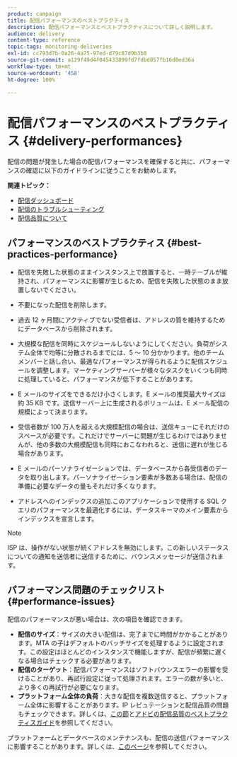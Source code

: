 ```yaml
---
product: campaign
title: 配信パフォーマンスのベストプラクティス
description: 配信パフォーマンスとベストプラクティスについて詳しく説明します。
audience: delivery
content-type: reference
topic-tags: monitoring-deliveries
exl-id: cc793d7b-0a26-4a75-97ed-d79c87d9b3b8
source-git-commit: a129f49d4f045433899fd7fdbd057fb16d0ed36a
workflow-type: tm+mt
source-wordcount: '458'
ht-degree: 100%

---
```


# 配信パフォーマンスのベストプラクティス {#delivery-performances}

配信の問題が発生した場合の配信パフォーマンスを確保すると共に、パフォーマンスの確認に以下のガイドラインに従うことをお勧めします。

**関連トピック：**

* [配信ダッシュボード](delivery-dashboard.md)
* [配信のトラブルシューティング](delivery-troubleshooting.md)
* [配信品質について](about-deliverability.md)

## パフォーマンスのベストプラクティス {#best-practices-performance}

* 配信を失敗した状態のままインスタンス上で放置すると、一時テーブルが維持され、パフォーマンスに影響が生じるため、配信を失敗した状態のまま放置しないでください。

* 不要になった配信を削除します。

* 過去 12 ヶ月間にアクティブでない受信者は、アドレスの質を維持するためにデータベースから削除されます。

* 大規模な配信を同時にスケジュールしないようにしてください。負荷がシステム全体で均等に分散されるまでには、5 ～ 10 分かかります。他のチームメンバーと話し合い、最適なパフォーマンスが得られるように配信スケジュールを調整します。マーケティングサーバーが様々なタスクをいくつも同時に処理していると、パフォーマンスが低下することがあります。

* E メールのサイズをできるだけ小さくします。E メールの推奨最大サイズは約 35 KB です。送信サーバー上に生成されるボリュームは、E メール配信の規模によって決まります。

* 受信者数が 100 万人を超える大規模配信の場合は、送信キューにそれだけのスペースが必要です。これだけでサーバーに問題が生じるわけではありませんが、他の多数の大規模配信も同時におこなわれると、送信に遅れが生じる場合があります。

* E メールのパーソナライゼーションでは、データベースから各受信者のデータを取り出します。パーソナライゼーション要素が多数ある場合は、配信の準備に必要なデータの量もそれだけ多くなります。

* アドレスへのインデックスの追加.このアプリケーションで使用する SQL クエリのパフォーマンスを最適化するには、データスキーマのメイン要素からインデックスを宣言します。

>[!NOTE]
>
>ISP は、操作がない状態が続くアドレスを無効にします。この新しいステータスについての通知を送信者に送信するために、バウンスメッセージが送信されます。

## パフォーマンス問題のチェックリスト {#performance-issues}

配信のパフォーマンスが悪い場合は、次の項目を確認できます。

* **配信のサイズ**：サイズの大きい配信は、完了までに時間がかかることがあります。MTA の子はデフォルトのバッチサイズを処理するように設定されます。この設定はほとんどのインスタンスで機能しますが、配信が頻繁に遅くなる場合はチェックする必要があります。
* **配信のターゲット**：配信パフォーマンスはソフトバウンスエラーの影響を受けることがあり、再試行設定に従って処理されます。エラーの数が多いと、より多くの再試行が必要になります。
* **プラットフォーム全体の負荷**：大きな配信を複数送信すると、プラットフォーム全体に影響することがあります。IP レピュテーションと配信品質の問題もチェックできます。詳しくは、[この節](about-deliverability.md)と[アドビの配信品質のベストプラクティスガイド](https://experienceleague.adobe.com/docs/deliverability-learn/deliverability-best-practice-guide/introduction.html?lang=ja)を参照してください。

プラットフォームとデータベースのメンテナンスも、配信の送信パフォーマンスに影響することがあります。詳しくは、[このページ](../../production/using/database-performances.md)を参照してください。
